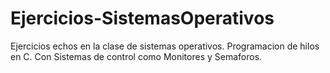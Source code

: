 # Ejercicios-SistemasOperativos
Ejercicios echos en la clase de sistemas operativos. Programacion de hilos en C. Con Sistemas de control como Monitores y Semaforos.
